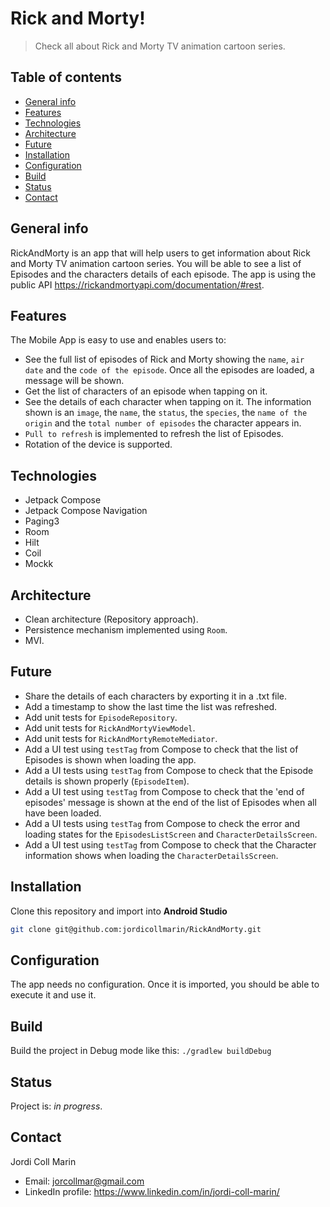 # Rick and Morty!
> Check all about Rick and Morty TV animation cartoon series.

## Table of contents
* [General info](#general-info)
* [Features](#features)
* [Technologies](#technologies)
* [Architecture](#architecture)
* [Future](#future)
* [Installation](#installation)
* [Configuration](#configuration)
* [Build](#build)
* [Status](#status)
* [Contact](#contact)

## General info
RickAndMorty is an app that will help users to get information about Rick and Morty TV animation cartoon series. You will be able to see a list of Episodes and the characters details of each episode. The app is using the public API https://rickandmortyapi.com/documentation/#rest.

## Features
The Mobile App is easy to use and enables users to:
* See the full list of episodes of Rick and Morty showing the `name`, `air date` and the `code of the episode`. Once all the episodes are loaded, a message will be shown.
* Get the list of characters of an episode when tapping on it.
* See the details of each character when tapping on it. The information shown is an `image`, the `name`, the `status`, the `species`, the `name of the origin` and the `total number of episodes` the character appears in.
* `Pull to refresh` is implemented to refresh the list of Episodes.
* Rotation of the device is supported.

## Technologies
* Jetpack Compose
* Jetpack Compose Navigation
* Paging3
* Room
* Hilt
* Coil
* Mockk

## Architecture
* Clean architecture (Repository approach).
* Persistence mechanism implemented using `Room`.
* MVI.

## Future
* Share the details of each characters by exporting it in a .txt file.
* Add a timestamp to show the last time the list was refreshed.
* Add unit tests for `EpisodeRepository`.
* Add unit tests for `RickAndMortyViewModel`.
* Add unit tests for `RickAndMortyRemoteMediator`.
* Add a UI test using `testTag` from Compose to check that the list of Episodes is shown when loading the app.
* Add a UI tests using `testTag` from Compose to check that the Episode details is shown properly (`EpisodeItem`).
* Add a UI test using `testTag` from Compose to check that the 'end of episodes' message is shown at the end of the list of Episodes when all have been loaded.
* Add a UI tests using `testTag` from Compose to check the error and loading states for the `EpisodesListScreen` and `CharacterDetailsScreen`.
* Add a UI test using `testTag` from Compose to check that the Character information shows when loading the `CharacterDetailsScreen`.

## Installation
Clone this repository and import into **Android Studio**
```bash
git clone git@github.com:jordicollmarin/RickAndMorty.git
```

## Configuration
The app needs no configuration. Once it is imported, you should be able to execute it and use it.

## Build
Build the project in Debug mode like this:
`./gradlew buildDebug`

## Status
Project is: _in progress_.

## Contact
Jordi Coll Marin
* Email: jorcollmar@gmail.com
* LinkedIn profile: https://www.linkedin.com/in/jordi-coll-marin/
